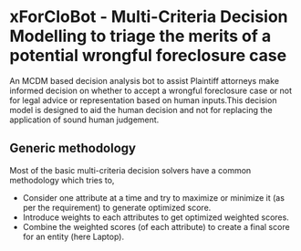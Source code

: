 # xForCloBot - Multi-Criteria Decision Modelling to triage the merits of a potential wrongful foreclosure case

An MCDM based decision analysis bot to assist Plaintiff attorneys make informed decision on whether to accept a wrongful foreclosure case or not for legal advice or representation based on human inputs.This decision model is designed to aid the human decision and not for replacing the application of sound human judgement.


## Generic methodology
Most of the basic multi-criteria decision solvers have a common methodology which tries to,
- Consider one attribute at a time and try to maximize or minimize it (as per the requirement) to generate optimized score.
- Introduce weights to each attributes to get optimized weighted scores.
- Combine the weighted scores (of each attribute) to create a final score for an entity (here Laptop).

